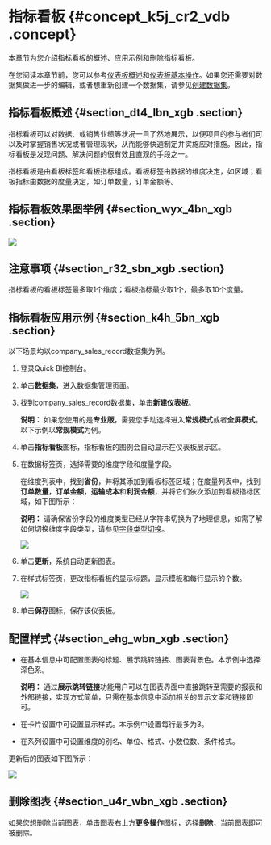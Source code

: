 # 指标看板 {#concept_k5j_cr2_vdb .concept}

本章节为您介绍指标看板的概述、应用示例和删除指标看板。

在您阅读本章节前，您可以参考[仪表板概述](cn.zh-CN/用户指南/仪表板制作/仪表板概述.md#)和[仪表板基本操作](cn.zh-CN/用户指南/仪表板制作/仪表板基本操作/仪表板基本操作概述.md#)。如果您还需要对数据集做进一步的编辑，或者想重新创建一个数据集，请参见[创建数据集](cn.zh-CN/用户指南/数据建模/管理数据集/创建数据集.md#)。

## 指标看板概述 {#section_dt4_lbn_xgb .section}

指标看板可以对数据、或销售业绩等状况一目了然地展示，以便项目的参与者们可以及时掌握销售状况或者管理现状，从而能够快速制定并实施应对措施。因此，指标看板是发现问题、解决问题的很有效且直观的手段之一。

指标看板是由看板标签和看板指标组成。看板标签由数据的维度决定，如区域；看板指标由数据的度量决定，如订单数量，订单金额等。

## 指标看板效果图举例 {#section_wyx_4bn_xgb .section}

![](http://static-aliyun-doc.oss-cn-hangzhou.aliyuncs.com/assets/img/9136/156526634139650_zh-CN.png)

## 注意事项 {#section_r32_sbn_xgb .section}

指标看板的看板标签最多取1个维度；看板指标最少取1个，最多取10个度量。

## 指标看板应用示例 {#section_k4h_5bn_xgb .section}

以下场景均以company\_sales\_record数据集为例。

1.  登录Quick BI控制台。
2.  单击**数据集**，进入数据集管理页面。
3.  找到company\_sales\_record数据集，单击**新建仪表板**。

    **说明：** 如果您使用的是**专业版**，需要您手动选择进入**常规模式**或者**全屏模式**。以下示例以**常规模式**为例。

4.  单击**指标看板**图标，指标看板的图例会自动显示在仪表板展示区。
5.  在数据标签页，选择需要的维度字段和度量字段。

    在维度列表中，找到**省份**，并将其添加到看板标签区域；在度量列表中，找到**订单数量**，**订单金额**，**运输成本**和**利润金额**，并将它们依次添加到看板指标区域，如下图所示：

    **说明：** 请确保省份字段的维度类型已经从字符串切换为了地理信息，如需了解如何切换维度字段类型，请参见[字段类型切换](cn.zh-CN/用户指南/数据建模/管理数据集/字段类型切换.md#)。

    ![](http://static-aliyun-doc.oss-cn-hangzhou.aliyuncs.com/assets/img/9136/15652663411760_zh-CN.png)

6.  单击**更新**，系统自动更新图表。
7.  在样式标签页，更改指标看板的显示标题，显示模板和每行显示的个数。

    ![](http://static-aliyun-doc.oss-cn-hangzhou.aliyuncs.com/assets/img/9136/156526634144654_zh-CN.png)

8.  单击**保存**图标，保存该仪表板。

## 配置样式 {#section_ehg_wbn_xgb .section}

-   在基本信息中可配置图表的标题、展示跳转链接、图表背景色。本示例中选择深色系。

    **说明：** 通过**展示跳转链接**功能用户可以在图表界面中直接跳转至需要的报表和外部链接，实现方式简单，只需在基本信息中添加相关的显示文案和链接即可。

-   在卡片设置中可设置显示样式。本示例中设置每行最多为3。
-   在系列设置中可设置维度的别名、单位、格式、小数位数、条件格式。

更新后的图表如下图所示：

![](http://static-aliyun-doc.oss-cn-hangzhou.aliyuncs.com/assets/img/9136/156526634239651_zh-CN.png)

## 删除图表 {#section_u4r_wbn_xgb .section}

如果您想删除当前图表，单击图表右上方**更多操作**图标，选择**删除**，当前图表即可被删除。

